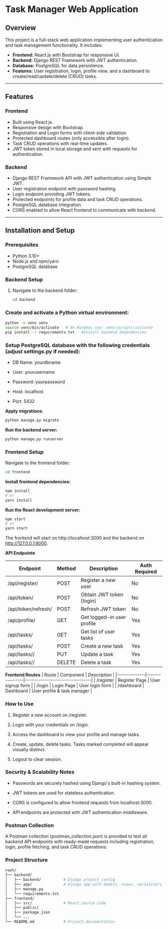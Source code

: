 # Task Manager Web Application

## Overview

This project is a full-stack web application implementing user authentication and task management functionality. It includes:

- **Frontend:** React.js with Bootstrap for responsive UI.
- **Backend:** Django REST Framework with JWT authentication.
- **Database:** PostgreSQL for data persistence.
- **Features:** User registration, login, profile view, and a dashboard to create/read/update/delete (CRUD) tasks.

---

## Features

### Frontend
- Built using React.js.
- Responsive design with Bootstrap.
- Registration and Login forms with client-side validation.
- Protected dashboard routes (only accessible after login).
- Task CRUD operations with real-time updates.
- JWT token stored in local storage and sent with requests for authentication.

### Backend
- Django REST Framework API with JWT authentication using Simple JWT.
- User registration endpoint with password hashing.
- Login endpoint providing JWT tokens.
- Protected endpoints for profile data and task CRUD operations.
- PostgreSQL database integration.
- CORS enabled to allow React frontend to communicate with backend.

---

## Installation and Setup

### Prerequisites

- Python 3.10+
- Node.js and npm/yarn
- PostgreSQL database

### Backend Setup

1. Navigate to the backend folder:

   ```bash
   cd backend
   ```

   
### Create and activate a Python virtual environment:

```bash
python -m venv venv
source venv/bin/activate   # On Windows use: venv\Scripts\activate
pip install -r requirements.txt   #Install backend dependencies
```


### Setup PostgreSQL database with the following credentials (adjust settings.py if needed):

- DB Name: yourdbname

- User: yourusername

- Password: yourpassword

- Host: localhost

- Port: 5432

**Apply migrations:**
```bash
python manage.py migrate
```

**Run the backend server:**

```bash
python manage.py runserver
```

### Frontend Setup

Navigate to the frontend folder:
```bash
cd frontend
```

**Install frontend dependencies:**

```bash
npm install
# or
yarn install
```

**Run the React development server:**

```bash
npm start
# or
yarn start
```

The frontend will start on http://localhost:3000 and the backend on http://127.0.0.1:8000.

**API Endpoints**

| Endpoint             | Method | Description                   | Auth Required |
|----------------------|--------|-------------------------------|----------------|
| /api/register/       | POST   | Register a new user           | No             |
| /api/token/          | POST   | Obtain JWT token (login)      | No             |
| /api/token/refresh/  | POST   | Refresh JWT token             | No             |
| /api/profile/        | GET    | Get logged-in user profile    | Yes            |
| /api/tasks/          | GET    | Get list of user tasks        | Yes            |
| /api/tasks/          | POST   | Create a new task             | Yes            |
| /api/tasks/<id>/     | PUT    | Update a task                 | Yes            |
| /api/tasks/<id>/     | DELETE | Delete a task                 | Yes            |




**Frontend Routes**
| Route        | Component      | Description                     |
|--------------|----------------|---------------------------------|
| /register    | Register Page  | User signup form                |
| /login       | Login Page     | User login form                 |
| /dashboard   | Dashboard      | User profile & task manager     |


### How to Use

1. Register a new account on /register. 
2. Login with your credentials on /login.

3. Access the dashboard to view your profile and manage tasks.

4. Create, update, delete tasks. Tasks marked completed will appear visually distinct.

5. Logout to clear session.

### Security & Scalability Notes

- Passwords are securely hashed using Django's built-in hashing system.

- JWT tokens are used for stateless authentication.

- CORS is configured to allow frontend requests from localhost:3000.

- API endpoints are protected with JWT authentication middleware.



### Postman Collection

A Postman collection (postman_collection.json) is provided to test all backend API endpoints with ready-made requests including registration, login, profile fetching, and task CRUD operations.

### Project Structure

```bash
root/
├── backend/
│   ├── backend/          # Django project config
│   ├── app/              # Django app with models, views, serializers
│   ├── manage.py
│   └── requirements.txt
├── frontend/
│   ├── src/              # React source code
│   ├── public/
│   ├── package.json
│   └── ...
└── README.md             # Project documentation
```
